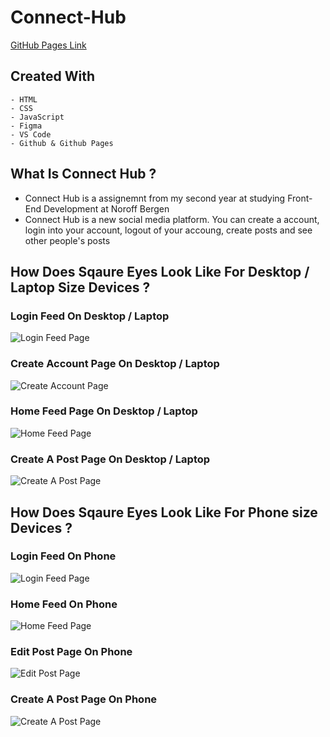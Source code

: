 # Connect-Hub
[GitHub Pages Link](https://darthcoursucant.github.io/Connect-Hub/)

## Created With
    - HTML 
    - CSS  
    - JavaScript
    - Figma 
    - VS Code
    - Github & Github Pages

## What Is Connect Hub ?
- Connect Hub is a assignemnt from my second year at studying Front-End Development at Noroff Bergen
- Connect Hub is a new social media platform. You can create a account, login into your account, logout of your accoung, create posts and see other people's posts 

## How Does Sqaure Eyes Look Like For Desktop / Laptop Size Devices ?
### Login Feed On Desktop / Laptop
![Login Feed Page](./media/desktop-one.png)
### Create Account Page On Desktop / Laptop
![Create Account Page](./media/desktop-two.png)
### Home Feed Page On Desktop / Laptop
![Home Feed Page](./media/desktop-three.png)
### Create A Post Page On Desktop / Laptop
![Create A Post Page](./media/desktop-four.png)

## How Does Sqaure Eyes Look Like For Phone size Devices ?
### Login Feed On Phone
![Login Feed Page](./media/phone-one.png)
### Home Feed On Phone
![Home Feed Page](./media/phone-two.png)
### Edit Post Page On Phone
![Edit Post Page](./media/phone-three.png)
### Create A Post Page On Phone
![Create A Post Page](./media/phone-four.png)